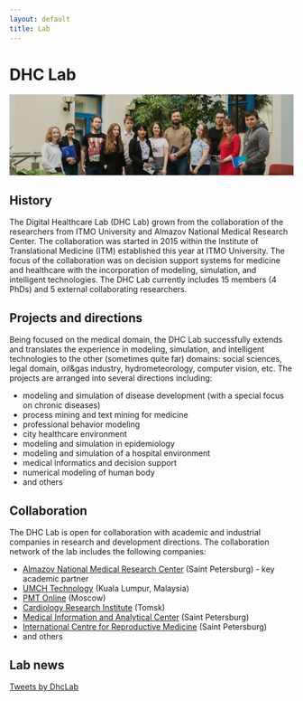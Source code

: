 ```yaml
---
layout: default
title: Lab
---
```


# DHC Lab

![DHC Lab photo](/images/dhc_lab.jpg)

## History

The Digital Healthcare Lab (DHC Lab) grown from the collaboration of the researchers from ITMO University and Almazov National Medical Research Center. The collaboration was started in 2015 within the Institute of Translational Medicine (ITM) established this year at ITMO University. The focus of the collaboration was on decision support systems for medicine and healthcare with the incorporation of modeling, simulation, and intelligent technologies. The DHC Lab currently includes 15 members (4 PhDs) and 5 external collaborating researchers.

## Projects and directions

Being focused on the medical domain, the DHC Lab successfully extends and translates the experience in modeling, simulation, and intelligent technologies to the other (sometimes quite far) domains: social sciences, legal domain, oil&gas industry, hydrometeorology, computer vision, etc. The projects are arranged into several directions including:

- modeling and simulation of disease development (with a special focus on chronic diseases)
- process mining and text mining for medicine
- professional behavior modeling
- city healthcare environment
- modeling and simulation in epidemiology 
- modeling and simulation of a hospital environment
- medical informatics and decision support
- numerical modeling of human body
- and others

## Collaboration

The DHC Lab is open for collaboration with academic and industrial companies in research and development directions. The collaboration network of the lab includes the following companies:

- [Almazov National Medical Research Center](http://www.almazovcentre.ru/?lang=en) (Saint Petersburg) - key academic partner
- [UMCH Technology](https://umchtech.com/) (Kuala Lumpur, Malaysia)
- [PMT Online](https://pmtonline.ru/) (Moscow)
- [Cardiology Research Institute](https://en.cardio-tomsk.ru/) (Tomsk)
- [Medical Information and Analytical Center](https://spbmiac.ru/) (Saint Petersburg)
- [International Centre for Reproductive Medicine](https://www.ivf-russia.com/) (Saint Petersburg)
- and others

## Lab news 

<a class="twitter-timeline" href="https://twitter.com/DhcLab?ref_src=twsrc%5Etfw">Tweets by DhcLab</a> <script async src="https://platform.twitter.com/widgets.js" charset="utf-8"></script>
